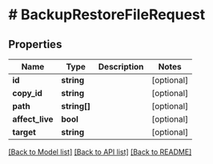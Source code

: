# # BackupRestoreFileRequest

## Properties

Name | Type | Description | Notes
------------ | ------------- | ------------- | -------------
**id** | **string** |  | [optional]
**copy_id** | **string** |  | [optional]
**path** | **string[]** |  | [optional]
**affect_live** | **bool** |  | [optional]
**target** | **string** |  | [optional]

[[Back to Model list]](../../README.md#models) [[Back to API list]](../../README.md#endpoints) [[Back to README]](../../README.md)
